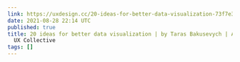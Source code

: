 ```yaml
---
link: https://uxdesign.cc/20-ideas-for-better-data-visualization-73f7e3c2782d
date: 2021-08-28 22:14 UTC
published: true
title: 20 ideas for better data visualization | by Taras Bakusevych | Aug, 2021 |
  UX Collective
tags: []
---
```



